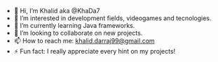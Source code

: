 - 👋 Hi, I’m Khalid aka @KhaDa7
- 👀 I’m interested in development fields, videogames and tecnologies.
- 🌱 I’m currently learning Java frameworks.
- 💞️ I’m looking to collaborate on new projects.
- 📫 How to reach me: khalid.darraj99@gmail.com
- ⚡ Fun fact: I really appreciate every hint on my projects!
